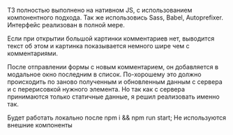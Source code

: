 ТЗ полностью выполнено на нативном JS, с использованием компонентного подхода. Так же использовись Sass, Babel, Autoprefixer.
Интерфейс реализован в полной мере.

Если при открытии большой картинки комментариев нет, выводится текст об этом и картинка показывается немного шире чем с комментариями. 

После отправлении формы с новым комментарием, он добавляется в модальное окно последним в список.
По-хорошему это должно происходить по заново полученным и обновленным данным с сервера и с перерисовкой нужного элемента. Но так как с сервера принимаются только статичные данные, я решил реализовать именно так.

Будет работать локально после npm i && npm run start;
Не используются внешние компоненты
